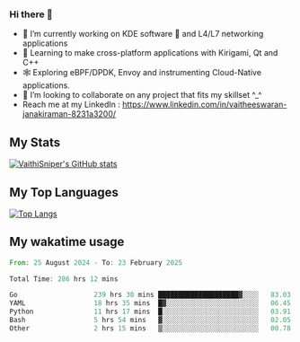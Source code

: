 ### Hi there 👋

- 🔭 I’m currently working on KDE software 💓 and L4/L7 networking applications 
- 📖 Learning to make cross-platform applications with Kirigami, Qt and C++
- 🕸️ Exploring eBPF/DPDK, Envoy and instrumenting Cloud-Native applications. 
- 👯 I’m looking to collaborate on any project that fits my skillset ^_^
- Reach me at my LinkedIn : https://www.linkedin.com/in/vaitheeswaran-janakiraman-8231a3200/

## My Stats
[![VaithiSniper's GitHub stats](https://github-readme-stats.vercel.app/api?username=VaithiSniper&hide=stars&theme=radical)](https://github.com/anuraghazra/github-readme-stats)

## My Top Languages

[![Top Langs](https://github-readme-stats.vercel.app/api/top-langs/?username=VaithiSniper&layout=compact)](https://github.com/anuraghazra/github-readme-stats)

## My wakatime usage

<!--START_SECTION:waka-->

```rust
From: 25 August 2024 - To: 23 February 2025

Total Time: 286 hrs 12 mins

Go                   239 hrs 30 mins ████████████████████▓░░░░   83.03 %
YAML                 18 hrs 35 mins  █▓░░░░░░░░░░░░░░░░░░░░░░░   06.45 %
Python               11 hrs 17 mins  █░░░░░░░░░░░░░░░░░░░░░░░░   03.91 %
Bash                 5 hrs 54 mins   ▓░░░░░░░░░░░░░░░░░░░░░░░░   02.05 %
Other                2 hrs 15 mins   ▒░░░░░░░░░░░░░░░░░░░░░░░░   00.78 %
```

<!--END_SECTION:waka-->
